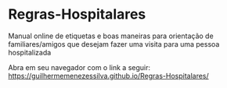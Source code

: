 # Regras-Hospitalares
Manual online de etiquetas e boas maneiras para orientação de familiares/amigos que desejam fazer uma visita para uma pessoa hospitalizada

Abra em seu navegador com o link a seguir:
https://guilhermemenezessilva.github.io/Regras-Hospitalares/
